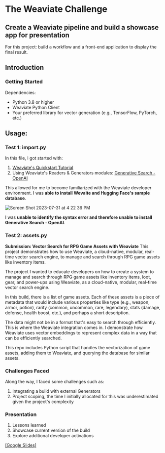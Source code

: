 # The Weaviate Challenge

## Create a Weaviate pipeline and build a showcase app for presentation

For this project: build a workflow and a front-end application to display the final result.

## Introduction

### Getting Started
Dependencies:
* Python 3.8 or higher
* Weaviate Python Client
* Your preferred library for vector generation (e.g., TensorFlow, PyTorch, etc.)

## Usage:

### Test 1: import.py

In this file, I got started with: 

1. [Weaviate's Quickstart Tutorial](https://weaviate.io/developers/weaviate/quickstart)
2. Using Weaviate's Readers & Generators modules: [Generative Search - OpenAI](https://weaviate.io/developers/weaviate/modules/reader-generator-modules/generative-openai) 


This allowed for me to become familiarized with the Weaviate developer environment. I was **able to install Wevaite and Hugging Face's sample database**.

![Screen Shot 2023-07-31 at 4 22 36 PM](https://github.com/sydneylai/weaviate1/assets/7811907/be6b0964-d566-4ac9-a8e3-048cb0db39c7)


I was **unable to identify the syntax error and therefore unable to install Generative Search - OpenAI**.

### Test 2: assets.py

**Submission: Vector Search for RPG Game Assets with Weaviate**
This project demonstrates how to use Weaviate, a cloud-native, modular, real-time vector search engine, to manage and search through RPG game assets like inventory items.

The project I wanted to educate developers on how to create a system to manage and search through RPG game assets like inventory items, loot, gear, and power-ups using Weaviate, as a cloud-native, modular, real-time vector search engine.

In this build, there is a list of game assets. Each of these assets is a piece of metadata that would include various properties like type (e.g., weapon, armor, potion), rarity (common, uncommon, rare, legendary), stats (damage, defense, health boost, etc.), and perhaps a short description.

The data might not be in a format that's easy to search through efficiently. This is where the Weaviate integration comes in. I demonstrate how Weaviate uses vector embeddings to represent complex data in a way that can be efficiently searched.

This repo includes Python script that handles the vectorization of game assets, adding them to Weaviate, and querying the database for similar assets.

### Challenges Faced
Along the way, I faced some challenges such as:

1. Integrating a build with external Generators
2. Project scoping, the time I initially allocated for this was underestimated given the project's complexity


### Presentation

1. Lessons learned
2. Showcase current version of the build
3. Explore additional developer activations

[[Google Slides]](https://docs.google.com/presentation/d/1JpRIkGYauLSosW9UOAIwSg_h1YxwMHhhMmCHDKAVcZQ/edit?usp=sharing)
